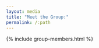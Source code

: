 ```yaml
---
layout: media
title: "Meet the Group:"
permalink: /:path
---
```




{% include group-members.html %}


